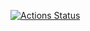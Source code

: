 <a href="https://github.com/SmsS4/SharifMusic/actions"><img alt="Actions Status" src="https://github.com/SmsS4/SharifMusic/workflows/CI/badge.svg"></a>

